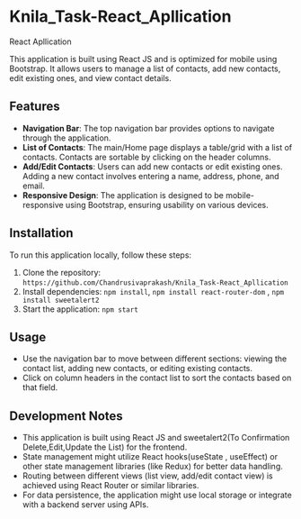 # Knila_Task-React_Apllication
React Apllication

This application is built using React JS and is optimized for mobile using Bootstrap. It allows users to manage a list of contacts, add new contacts, edit existing ones, and view contact details.

## Features

- **Navigation Bar**: The top navigation bar provides options to navigate through the application.
- **List of Contacts**: The main/Home page displays a table/grid with a list of contacts. Contacts are sortable by clicking on the header columns.
- **Add/Edit Contacts**: Users can add new contacts or edit existing ones. Adding a new contact involves entering a name, address, phone, and email.
- **Responsive Design**: The application is designed to be mobile-responsive using Bootstrap, ensuring usability on various devices.

## Installation

To run this application locally, follow these steps:

1. Clone the repository: `https://github.com/Chandrusivaprakash/Knila_Task-React_Apllication`
2. Install dependencies: `npm install`, `npm install react-router-dom` , `npm install sweetalert2`
3. Start the application: `npm start`

## Usage

- Use the navigation bar to move between different sections: viewing the contact list, adding new contacts, or editing existing contacts.
- Click on column headers in the contact list to sort the contacts based on that field.

## Development Notes

- This application is built using React JS and sweetalert2(To Confirmation Delete,Edit,Update the List)  for the frontend.
- State management might utilize React hooks(useState , useEffect) or other state management libraries (like Redux) for better data handling.
- Routing between different views (list view, add/edit contact view) is achieved using React Router or similar libraries.
- For data persistence, the application might use local storage or integrate with a backend server using APIs.
